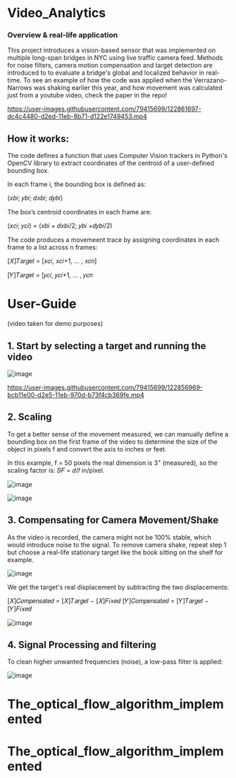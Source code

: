 # Video_Analytics

### Overview & real-life application

This project introduces a vision-based sensor that was implemented on multiple long-span bridges in NYC using live traffic camera 
feed. Methods for noise filters, camera motion compensation and target detection are introduced to 
to evaluate a bridge's global and localized behavior in real-time. 
To see an example of how the code was applied when the Verrazano-Narrows was shaking earlier this year, and how movement was calculated just from a youtube video, check the paper in the repo!

https://user-images.githubusercontent.com/79415699/122861697-dc4c4480-d2ed-11eb-8b71-d122e1749453.mp4


## How it works:
The code defines a function that uses Computer Vision trackers in Python's OpenCV library to extract coordinates of the centroid of a user-defined bounding box. 

In each frame i, the bounding box is defined as:

(𝑥𝑏𝑖; 𝑦𝑏𝑖; 𝑑𝑥𝑏𝑖; 𝑑𝑦𝑏𝑖)

The box’s centroid coordinates in each frame are:

(𝑥𝑐𝑖; 𝑦𝑐𝑖) = (𝑥𝑏𝑖 + 𝑑𝑥𝑏𝑖/2; 𝑦𝑏𝑖 +𝑑𝑦𝑏𝑖/2)

The code produces a movemeent trace by assigning coordinates in each frame to a list across n frames:

[𝑋]𝑇𝑎𝑟𝑔𝑒𝑡 = [𝑥𝑐𝑖, 𝑥𝑐𝑖+1, … , 𝑥𝑐𝑛]

[𝑌]𝑇𝑎𝑟𝑔𝑒𝑡 = [𝑦𝑐𝑖, 𝑦𝑐𝑖+1, … , 𝑦𝑐𝑛

# User-Guide
(video taken for demo purposes)

## 1. Start by selecting a target and running the video 
![image](https://user-images.githubusercontent.com/79415699/122855608-78bd1980-d2e3-11eb-9e72-ccb9ff3d87a9.png)

https://user-images.githubusercontent.com/79415699/122856969-bcb11e00-d2e5-11eb-970d-b73f4cb369fe.mp4


## 2. Scaling

To get a better sense of the movement measured, we can manually define a 
bounding box on the first frame of the video to determine the size of the object in pixels f and convert the axis to inches or feet. 

In this example, f = 50 pixels the real dimension is 3" (measured), so the scaling factor is: 𝑆𝐹 = 𝑑/𝑓 in/pixel.

![image](https://user-images.githubusercontent.com/79415699/122858001-85437100-d2e7-11eb-988f-8be32031254a.png)


![image](https://user-images.githubusercontent.com/79415699/122860678-2502fe00-d2ec-11eb-8879-879d1152292d.png)

## 3. Compensating for Camera Movement/Shake

As the video is recorded, the camera might not be 100% stable, which would introduce noise to the signal. To remove camera shake, repeat step 1 but choose a real-life stationary target like the book sitting on the shelf for example. 

![image](https://user-images.githubusercontent.com/79415699/122860797-5ed40480-d2ec-11eb-9c9f-b040da1218bb.png)

We get the target's real displacement by subtracting the two displacements:

[𝑋]𝐶𝑜𝑚𝑝𝑒𝑛𝑠𝑎𝑡𝑒𝑑 = [𝑋]𝑇𝑎𝑟𝑔𝑒𝑡 − [𝑋]𝐹𝑖𝑥𝑒𝑑
[𝑌]𝐶𝑜𝑚𝑝𝑒𝑛𝑠𝑎𝑡𝑒𝑑 = [𝑌]𝑇𝑎𝑟𝑔𝑒𝑡 − [𝑌]𝐹𝑖𝑥𝑒𝑑

![image](https://user-images.githubusercontent.com/79415699/122860869-7ad7a600-d2ec-11eb-8364-1ea05919b205.png)


## 4. Signal Processing and filtering

To clean higher unwanted frequencies (noise), a low-pass filter is applied: 

![image](https://user-images.githubusercontent.com/79415699/122860984-afe3f880-d2ec-11eb-88f1-e167f6d744fe.png)





# The_optical_flow_algorithm_implemented
# The_optical_flow_algorithm_implemented
